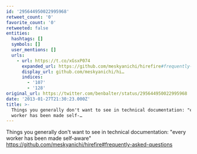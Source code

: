 ```yaml
---
id: '295644950022995968'
retweet_count: '0'
favorite_count: '0'
retweeted: false
entities:
  hashtags: []
  symbols: []
  user_mentions: []
  urls:
    - url: https://t.co/xGsxP074
      expanded_url: https://github.com/meskyanichi/hirefire#frequently-asked-questions
      display_url: github.com/meskyanichi/hi…
      indices:
        - '107'
        - '128'
original_url: https://twitter.com/benbalter/status/295644950022995968
date: '2013-01-27T21:30:23.000Z'
title: >-
  Things you generally don't want to see in technical documentation: "every
  worker has been made self-…
---
```


Things you generally don't want to see in technical documentation: "every worker has been made self-aware" https://github.com/meskyanichi/hirefire#frequently-asked-questions